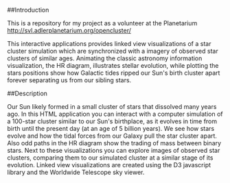 ##Introduction

This is a repository for my project as a volunteer at the Planetarium http://svl.adlerplanetarium.org/opencluster/

This interactive applications provides linked view visualizations of a star cluster simulation which are synchronized with a imagery of observed star clusters of similar ages. Animating the classic astronomy information visualization, the HR diagram, illustrates stellar evolution, while plotting the stars positions show how Galactic tides ripped our Sun's birth cluster apart forever separating us from our sibling stars. 

##Description

Our Sun likely formed in a small cluster of stars that dissolved many years ago. In this HTML application you can interact with a computer simulation of a 100-star cluster similar to our Sun's birthplace, as it evolves in time from birth until the present day (at an age of 5 billion years). We see how stars evolve and how the tidal forces from our Galaxy pull the star cluster apart. Also odd paths in the HR diagram show the trading of mass between binary stars. Next to these visualizations you can explore images of observed star clusters, comparing them to our simulated cluster at a similar stage of its evolution. Linked view visualizations are created using the D3 javascript library and the Worldwide Telescope sky viewer.

